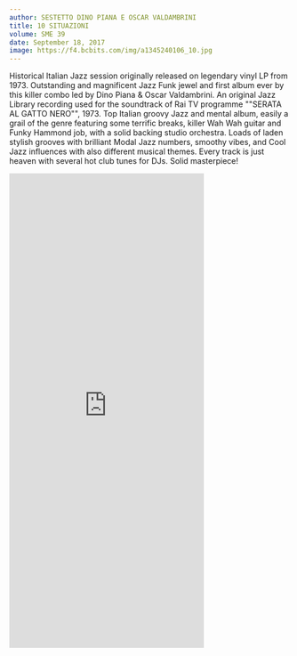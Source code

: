 ```yaml
---
author: SESTETTO DINO PIANA E OSCAR VALDAMBRINI
title: 10 SITUAZIONI
volume: SME 39
date: September 18, 2017
image: https://f4.bcbits.com/img/a1345240106_10.jpg
---
```


Historical Italian Jazz session originally released on legendary vinyl LP from 1973. Outstanding and magnificent Jazz Funk jewel and first album ever by this killer combo led by Dino Piana & Oscar Valdambrini. An original Jazz Library recording used for the soundtrack of Rai TV programme ""SERATA AL GATTO NERO"", 1973. Top Italian groovy Jazz and mental album, easily a grail of the genre featuring some terrific breaks, killer Wah Wah guitar and Funky Hammond job, with a solid backing studio orchestra. Loads of laden stylish grooves with brilliant Modal Jazz numbers, smoothy vibes, and Cool Jazz influences with also different musical themes. Every track is just heaven with several hot club tunes for DJs. Solid masterpiece!

<iframe style="border: 0; width: 350px; height: 853px;" src="https://bandcamp.com/EmbeddedPlayer/album=3031734018/size=large/bgcol=ffffff/linkcol=0687f5/package=3190269068/transparent=true/" seamless><a href="http://sonormusiceditions.bandcamp.com/album/10-situazioni">10 SITUAZIONI by Sestetto Dino Piana &amp; Oscar Valdambrini</a></iframe>